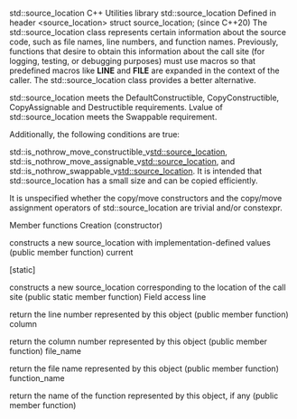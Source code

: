 std::source_location
 C++ Utilities library std::source_location 
Defined in header <source_location>
struct source_location;
(since C++20)
The std::source_location class represents certain information about the source code, such as file names, line numbers, and function names. Previously, functions that desire to obtain this information about the call site (for logging, testing, or debugging purposes) must use macros so that predefined macros like __LINE__ and __FILE__ are expanded in the context of the caller. The std::source_location class provides a better alternative.

std::source_location meets the DefaultConstructible, CopyConstructible, CopyAssignable and Destructible requirements. Lvalue of std::source_location meets the Swappable requirement.

Additionally, the following conditions are true:

std::is_nothrow_move_constructible_v<std::source_location>,
std::is_nothrow_move_assignable_v<std::source_location>, and
std::is_nothrow_swappable_v<std::source_location>.
It is intended that std::source_location has a small size and can be copied efficiently.

It is unspecified whether the copy/move constructors and the copy/move assignment operators of std::source_location are trivial and/or constexpr.

Member functions
Creation
(constructor)
 
constructs a new source_location with implementation-defined values
(public member function)
current
  
[static]
 
constructs a new source_location corresponding to the location of the call site
(public static member function)
Field access
line
 
return the line number represented by this object
(public member function)
column
 
return the column number represented by this object
(public member function)
file_name
 
return the file name represented by this object
(public member function)
function_name
 
return the name of the function represented by this object, if any
(public member function)
